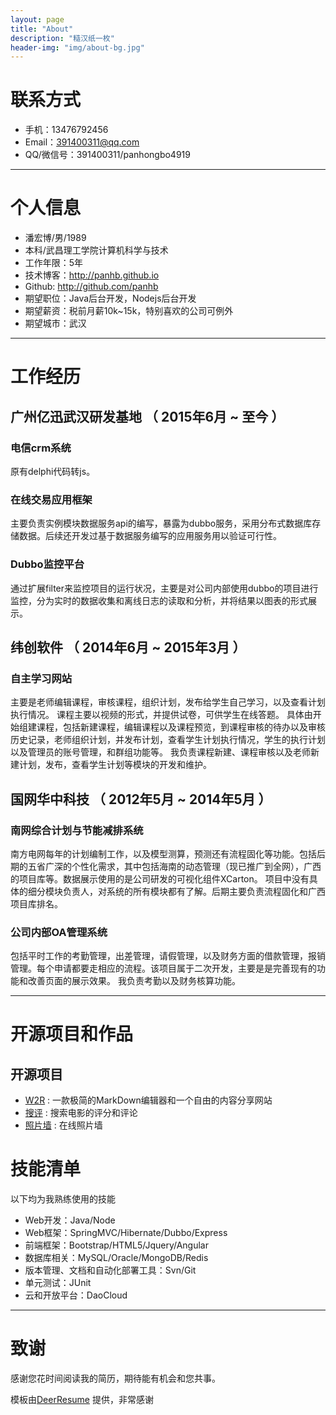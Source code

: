 ```yaml
---
layout: page
title: "About"
description: "糙汉纸一枚"
header-img: "img/about-bg.jpg"
---
```


# 联系方式

- 手机：13476792456
- Email：391400311@qq.com 
- QQ/微信号：391400311/panhongbo4919

---

# 个人信息

 - 潘宏博/男/1989
 - 本科/武昌理工学院计算机科学与技术 
 - 工作年限：5年
 - 技术博客：http://panhb.github.io 
 - Github: http://github.com/panhb      
 - 期望职位：Java后台开发，Nodejs后台开发
 - 期望薪资：税前月薪10k~15k，特别喜欢的公司可例外
 - 期望城市：武汉

---

# 工作经历

## 广州亿迅武汉研发基地 （ 2015年6月 ~ 至今 ）

### 电信crm系统    
原有delphi代码转js。   

### 在线交易应用框架 
主要负责实例模块数据服务api的编写，暴露为dubbo服务，采用分布式数据库存储数据。后续还开发过基于数据服务编写的应用服务用以验证可行性。

### Dubbo监控平台 
通过扩展filter来监控项目的运行状况，主要是对公司内部使用dubbo的项目进行监控，分为实时的数据收集和离线日志的读取和分析，并将结果以图表的形式展示。

 
## 纬创软件 （ 2014年6月 ~ 2015年3月 ）

### 自主学习网站 
主要是老师编辑课程，审核课程，组织计划，发布给学生自己学习，以及查看计划执行情况。 课程主要以视频的形式，并提供试卷，可供学生在线答题。 具体由开始组建课程，包括新建课程，编辑课程以及课程预览，到课程审核的待办以及审核历史记录，老师组织计划，并发布计划，查看学生计划执行情况，学生的执行计划以及管理员的账号管理，和群组功能等。
我负责课程新建、课程审核以及老师新建计划，发布，查看学生计划等模块的开发和维护。

## 国网华中科技 （ 2012年5月 ~ 2014年5月 ）

### 南网综合计划与节能减排系统
南方电网每年的计划编制工作，以及模型测算，预测还有流程固化等功能。包括后期的五省广深的个性化需求，其中包括海南的动态管理（现已推广到全网），广西的项目库等。数据展示使用的是公司研发的可视化组件XCarton。 
项目中没有具体的细分模块负责人，对系统的所有模块都有了解。后期主要负责流程固化和广西项目库排名。

### 公司内部OA管理系统
包括平时工作的考勤管理，出差管理，请假管理，以及财务方面的借款管理，报销管理。每个申请都要走相应的流程。该项目属于二次开发，主要是是完善现有的功能和改善页面的展示效果。
我负责考勤以及财务核算功能。

---

# 开源项目和作品

## 开源项目

 - [W2R](http://w2read.daoapp.io/) : 一款极简的MarkDown编辑器和一个自由的内容分享网站
 - [搜评](http://souping.daoapp.io/) : 搜索电影的评分和评论
 - [照片墙](http://photowall.daoapp.io/) : 在线照片墙

# 技能清单

以下均为我熟练使用的技能

- Web开发：Java/Node
- Web框架：SpringMVC/Hibernate/Dubbo/Express
- 前端框架：Bootstrap/HTML5/Jquery/Angular
- 数据库相关：MySQL/Oracle/MongoDB/Redis
- 版本管理、文档和自动化部署工具：Svn/Git
- 单元测试：JUnit
- 云和开放平台：DaoCloud

---

# 致谢
感谢您花时间阅读我的简历，期待能有机会和您共事。

模板由[DeerResume](http://aolan.digitcv.com/) 提供，非常感谢